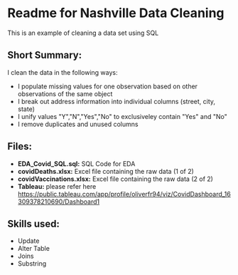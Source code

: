 # Readme for Nashville Data Cleaning

This is an example of cleaning a data set using SQL

## Short Summary:

I clean the data in the following ways:
- I populate missing values for one observation based on other observations of the same object
- I break out address information into individual columns (street, city, state)
- I unify values "Y","N","Yes","No" to exclusiveley contain "Yes" and "No"
- I remove duplicates and unused columns

## Files:

- **EDA_Covid_SQL.sql:** SQL Code for EDA
- **covidDeaths.xlsx:** Excel file containing the raw data (1 of 2)
- **covidVaccinations.xlsx:** Excel file containing the raw data (2 of 2)
- **Tableau:** please refer here https://public.tableau.com/app/profile/oliverfr94/viz/CovidDashboard_16309378210690/Dashboard1

## Skills used:

- Update
- Alter Table
- Joins
- Substring
